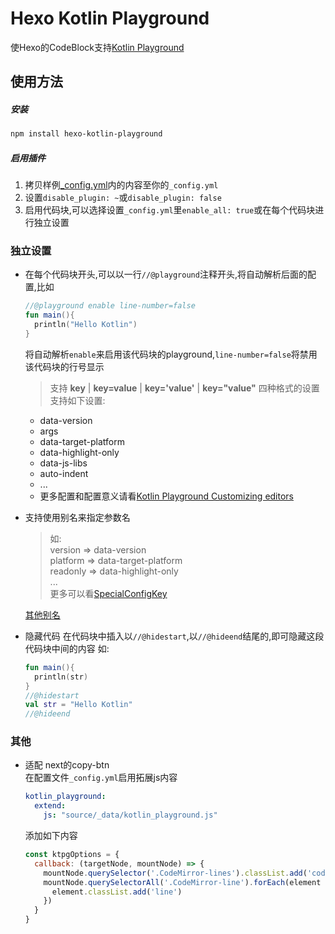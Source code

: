 # Hexo Kotlin Playground
使Hexo的CodeBlock支持[Kotlin Playground](https://github.com/JetBrains/kotlin-playground)

## 使用方法

##### 安装

```bash
npm install hexo-kotlin-playground
```
##### 启用插件
1. 拷贝样例[_config.yml](https://github.com/kairlec/hexo-kotlin-playground/blob/main/sample/_config.yml)内的内容至你的`_config.yml`
2. 设置`disable_plugin: ~`或`disable_plugin: false`
3. 启用代码块,可以选择设置`_config.yml`里`enable_all: true`或在每个代码块进行独立设置

### 独立设置
- 在每个代码块开头,可以以一行`//@playground`注释开头,将自动解析后面的配置,比如
  ```kotlin
  //@playground enable line-number=false
  fun main(){
    println("Hello Kotlin")
  }
  ```
  将自动解析`enable`来启用该代码块的playground,`line-number=false`将禁用该代码块的行号显示
  > 支持 **key** | **key=value** | **key='value'** | **key="value"** 四种格式的设置
  支持如下设置:
  - data-version
  - args
  - data-target-platform
  - data-highlight-only
  - data-js-libs
  - auto-indent
  - ...
  - 更多配置和配置意义请看[Kotlin Playground Customizing editors](https://github.com/JetBrains/kotlin-playground#customizing-editors)

- 支持使用别名来指定参数名
  > 如:   
  > version => data-version  
  > platform => data-target-platform  
  > readonly => data-highlight-only  
  > ...  
  > 更多可以看[SpecialConfigKey](https://github.com/kairlec/hexo-kotlin-playground/blob/main/lib/index.js#L7-L24)

  [其他别名](https://github.com/kairlec/hexo-kotlin-playground/blob/main/lib/index.js#L7-L24)

- 隐藏代码
  在代码块中插入以`//@hidestart`,以`//@hideend`结尾的,即可隐藏这段代码块中间的内容
  如:
  ```kotlin
  fun main(){
    println(str)
  }
  //@hidestart
  val str = "Hello Kotlin"
  //@hideend
  ```

### 其他
- 适配 next的copy-btn  
  在配置文件`_config.yml`启用拓展js内容
  ```yaml
  kotlin_playground:
    extend:
      js: "source/_data/kotlin_playground.js"
  ```
  添加如下内容
  ```javascript
  const ktpgOptions = {
    callback: (targetNode, mountNode) => {
      mountNode.querySelector('.CodeMirror-lines').classList.add('code')
      mountNode.querySelectorAll('.CodeMirror-line').forEach(element => {
        element.classList.add('line')
      })
    }
  }
  ```

